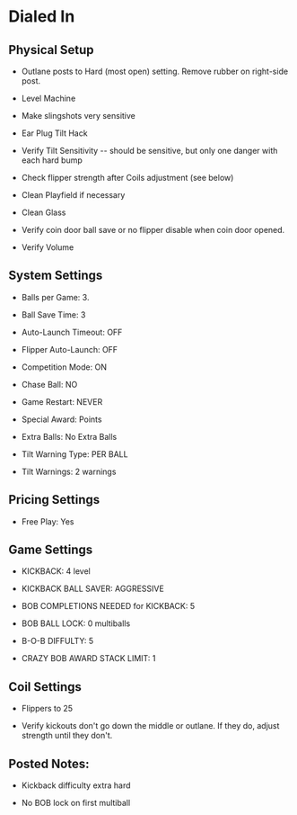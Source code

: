 # Dialed In

## Physical Setup

-   Outlane posts to Hard (most open) setting. Remove rubber on right-side post.

-   Level Machine

-   Make slingshots very sensitive

-   Ear Plug Tilt Hack

-   Verify Tilt Sensitivity -- should be sensitive, but only one danger with each hard bump

-   Check flipper strength after Coils adjustment (see below)

-   Clean Playfield if necessary

-   Clean Glass

-   Verify coin door ball save or no flipper disable when coin door opened.

-   Verify Volume

## System Settings

-   Balls per Game: 3.

-   Ball Save Time: 3

-   Auto-Launch Timeout: OFF

-   Flipper Auto-Launch: OFF

-   Competition Mode: ON

-   Chase Ball: NO

-   Game Restart: NEVER

-   Special Award: Points

-   Extra Balls: No Extra Balls

-   Tilt Warning Type: PER BALL

-   Tilt Warnings: 2 warnings

## Pricing Settings

-   Free Play: Yes

## Game Settings

-   KICKBACK: 4 level

-   KICKBACK BALL SAVER: AGGRESSIVE

-   BOB COMPLETIONS NEEDED for KICKBACK: 5

-   BOB BALL LOCK: 0 multiballs

-   B-O-B DIFFULTY: 5

-   CRAZY BOB AWARD STACK LIMIT: 1

## Coil Settings

-   Flippers to 25

-   Verify kickouts don't go down the middle or outlane. If they do, adjust strength until they don't.

## Posted Notes:

-   Kickback difficulty extra hard

-   No BOB lock on first multiball
